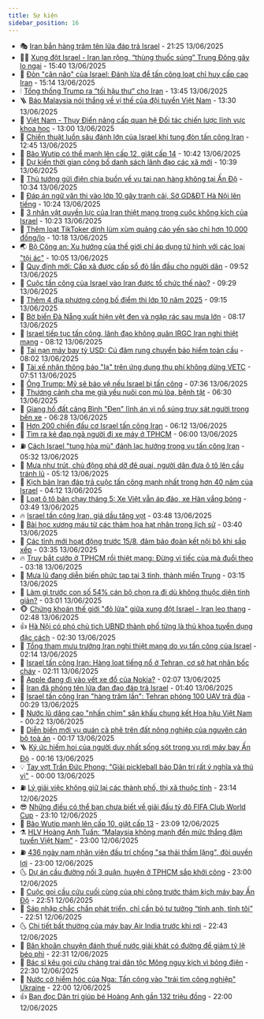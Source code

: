```yaml
---
title: Sự kiện
sidebar_position: 16
---
```


<!-- dantri-su-kien:START -->
- 🎭 [Iran bắn hàng trăm tên lửa đáp trả Israel](https://dantri.com.vn/the-gioi/iran-ban-hang-tram-ten-lua-dap-tra-israel-20250614042205609.htm) - 21:25 13/06/2025
- 👨‍🏫 [Xung đột Israel - Iran lan rộng, “thùng thuốc súng” Trung Đông gây lo ngại](https://dantri.com.vn/the-gioi/xung-dot-israel-iran-lan-rong-thung-thuoc-sung-trung-dong-gay-lo-ngai-20250613210555878.htm) - 15:40 13/06/2025
- 🌮 [Đòn &quot;cân não&quot; của Israel: Đánh lừa để tấn công loạt chỉ huy cấp cao Iran](https://dantri.com.vn/the-gioi/don-can-nao-cua-israel-danh-lua-de-tan-cong-loat-chi-huy-cap-cao-iran-20250613214757188.htm) - 15:14 13/06/2025
- 🕯 [Tổng thống Trump ra “tối hậu thư” cho Iran](https://dantri.com.vn/the-gioi/tong-thong-trump-ra-toi-hau-thu-cho-iran-20250613202731499.htm) - 13:45 13/06/2025
- 🪜 [Báo Malaysia nói thắng về vị thế của đội tuyển Việt Nam](https://dantri.com.vn/the-thao/bao-malaysia-noi-thang-ve-vi-the-cua-doi-tuyen-viet-nam-20250613200254666.htm) - 13:30 13/06/2025
- 🐘 [Việt Nam - Thụy Điển nâng cấp quan hệ Đối tác chiến lược lĩnh vực khoa học](https://dantri.com.vn/xa-hoi/viet-nam-thuy-dien-nang-cap-quan-he-doi-tac-chien-luoc-linh-vuc-khoa-hoc-20250613200031022.htm) - 13:00 13/06/2025
- 🤔 [Chiến thuật luồn sâu đánh lớn của Israel khi tung đòn tấn công Iran](https://dantri.com.vn/the-gioi/chien-thuat-luon-sau-danh-lon-cua-israel-khi-tung-don-tan-cong-iran-20250613190758278.htm) - 12:45 13/06/2025
- 🧠 [Bão Wutip có thể mạnh lên cấp 12, giật cấp 14](https://dantri.com.vn/xa-hoi/bao-wutip-co-the-manh-len-cap-12-giat-cap-14-20250613173943589.htm) - 10:42 13/06/2025
- 📝 [Dự kiến thời gian công bố danh sách lãnh đạo các xã mới](https://dantri.com.vn/noi-vu/du-kien-thoi-gian-cong-bo-danh-sach-lanh-dao-cac-xa-moi-20250613152544648.htm) - 10:39 13/06/2025
- 🦏 [Thủ tướng gửi điện chia buồn về vụ tai nạn hàng không tại Ấn Độ](https://dantri.com.vn/xa-hoi/thu-tuong-gui-dien-chia-buon-ve-vu-tai-nan-hang-khong-tai-an-do-20250613171924433.htm) - 10:34 13/06/2025
- 🥰 [Đáp án ngữ văn thi vào lớp 10 gây tranh cãi, Sở GD&amp;ĐT Hà Nội lên tiếng](https://dantri.com.vn/giao-duc/dap-an-ngu-van-thi-vao-lop-10-gay-tranh-cai-so-gddt-ha-noi-len-tieng-20250613171511194.htm) - 10:24 13/06/2025
- 🤗 [3 nhân vật quyền lực của Iran thiệt mạng trong cuộc không kích của Israel](https://dantri.com.vn/the-gioi/3-nhan-vat-quyen-luc-cua-iran-thiet-mang-trong-cuoc-khong-kich-cua-israel-20250613170302880.htm) - 10:23 13/06/2025
- 🌈 [Thêm loạt TikToker dính lùm xùm quảng cáo yến sào chỉ hơn 10.000 đồng/lọ](https://dantri.com.vn/kinh-doanh/them-loat-tiktoker-dinh-lum-xum-quang-cao-yen-sao-chi-hon-10000-donglo-20250611185359134.htm) - 10:18 13/06/2025
- 🌏 [Bộ Công an: Xu hướng của thế giới chỉ áp dụng tử hình với các loại &quot;tội ác&quot;](https://dantri.com.vn/phap-luat/bo-cong-an-xu-huong-cua-the-gioi-chi-ap-dung-tu-hinh-voi-cac-loai-toi-ac-20250613164942530.htm) - 10:05 13/06/2025
- 💄 [Quy định mới: Cấp xã được cấp sổ đỏ lần đầu cho người dân](https://dantri.com.vn/xa-hoi/quy-dinh-moi-cap-xa-duoc-cap-so-do-lan-dau-cho-nguoi-dan-20250613164417131.htm) - 09:52 13/06/2025
- 👺 [Cuộc tấn công của Israel vào Iran được tổ chức thế nào?](https://dantri.com.vn/the-gioi/cuoc-tan-cong-cua-israel-vao-iran-duoc-to-chuc-the-nao-20250613162137312.htm) - 09:29 13/06/2025
- 👹 [Thêm 4 địa phương công bố điểm thi lớp 10 năm 2025](https://dantri.com.vn/giao-duc/them-4-dia-phuong-cong-bo-diem-thi-lop-10-nam-2025-20250613155157550.htm) - 09:15 13/06/2025
- 🌊 [Bờ biển Đà Nẵng xuất hiện vệt đen và ngập rác sau mưa lớn](https://dantri.com.vn/xa-hoi/bo-bien-da-nang-xuat-hien-vet-den-va-ngap-rac-sau-mua-lon-20250613141858355.htm) - 08:17 13/06/2025
- 🤠 [Israel tiếp tục tấn công, lãnh đạo không quân IRGC Iran nghi thiệt mạng](https://dantri.com.vn/the-gioi/israel-tiep-tuc-tan-cong-lanh-dao-khong-quan-irgc-iran-nghi-thiet-mang-20250613150917120.htm) - 08:12 13/06/2025
- 🎊 [Tai nạn máy bay tỷ USD: Cú đâm rung chuyển bảo hiểm toàn cầu](https://dantri.com.vn/kinh-doanh/tai-nan-may-bay-ty-usd-cu-dam-rung-chuyen-bao-hiem-toan-cau-20250613140141357.htm) - 08:02 13/06/2025
- 🐘 [Tài xế nhận thông báo &quot;lạ&quot; trên ứng dụng thu phí không dừng VETC](https://dantri.com.vn/xa-hoi/tai-xe-nhan-thong-bao-la-tren-ung-dung-thu-phi-khong-dung-vetc-20250613144025455.htm) - 07:51 13/06/2025
- 💂 [Ông Trump: Mỹ sẽ bảo vệ nếu Israel bị tấn công](https://dantri.com.vn/the-gioi/ong-trump-my-se-bao-ve-neu-israel-bi-tan-cong-20250613132816511.htm) - 07:36 13/06/2025
- 👹 [Thương cảnh cha mẹ già yếu nuôi con mù lòa, bệnh tật](https://dantri.com.vn/tam-long-nhan-ai/thuong-canh-cha-me-gia-yeu-nuoi-con-mu-loa-benh-tat-20250604151540518.htm) - 06:30 13/06/2025
- 🦒 [Giang hồ đất cảng Bình &quot;Đen&quot; lĩnh án vì nổ súng truy sát người trong bến xe](https://dantri.com.vn/phap-luat/giang-ho-dat-cang-binh-den-linh-an-vi-no-sung-truy-sat-nguoi-trong-ben-xe-20250613125848581.htm) - 06:28 13/06/2025
- 🗽 [Hơn 200 chiến đấu cơ Israel tấn công Iran](https://dantri.com.vn/the-gioi/hon-200-chien-dau-co-israel-tan-cong-iran-20250613124606590.htm) - 06:12 13/06/2025
- 💄 [Tìm ra kẻ đạp ngã người đi xe máy ở TPHCM](https://dantri.com.vn/phap-luat/tim-ra-ke-dap-nga-nguoi-di-xe-may-o-tphcm-20250613121140224.htm) - 06:00 13/06/2025
- ⛽️ [Cách Israel &quot;tung hỏa mù&quot; đánh lạc hướng trong vụ tấn công Iran](https://dantri.com.vn/the-gioi/cach-israel-tung-hoa-mu-danh-lac-huong-trong-vu-tan-cong-iran-20250613123050693.htm) - 05:32 13/06/2025
- 🥷 [Mưa như trút, chủ động phá dỡ đê quai, người dân đưa ô tô lên cầu tránh lũ](https://dantri.com.vn/xa-hoi/mua-nhu-trut-chu-dong-pha-do-de-quai-nguoi-dan-dua-o-to-len-cau-tranh-lu-20250613115740656.htm) - 05:12 13/06/2025
- 🤖 [Kịch bản Iran đáp trả cuộc tấn công mạnh nhất trong hơn 40 năm của Israel](https://dantri.com.vn/the-gioi/kich-ban-iran-dap-tra-cuoc-tan-cong-manh-nhat-trong-hon-40-nam-cua-israel-20250613110317988.htm) - 04:12 13/06/2025
- 🌊 [Loạt ô tô bán chạy tháng 5: Xe Việt vẫn áp đảo, xe Hàn vắng bóng](https://dantri.com.vn/o-to-xe-may/loat-o-to-ban-chay-thang-5-xe-viet-van-ap-dao-xe-han-vang-bong-20250613103823816.htm) - 03:49 13/06/2025
- 🔥 [Israel tấn công Iran, giá dầu tăng vọt](https://dantri.com.vn/kinh-doanh/israel-tan-cong-iran-gia-dau-tang-vot-20250613103658153.htm) - 03:48 13/06/2025
- 🦏 [Bài học xương máu từ các thảm họa hạt nhân trong lịch sử](https://dantri.com.vn/khoa-hoc/bai-hoc-xuong-mau-tu-cac-tham-hoa-hat-nhan-trong-lich-su-20250613103301819.htm) - 03:40 13/06/2025
- 🐘 [Các tỉnh mới hoạt động trước 15/8, đảm bảo đoàn kết nội bộ khi sắp xếp](https://dantri.com.vn/xa-hoi/cac-tinh-moi-hoat-dong-truoc-158-dam-bao-doan-ket-noi-bo-khi-sap-xep-20250613102024478.htm) - 03:35 13/06/2025
- 🔥 [Truy bắt cướp ở TPHCM rồi thiệt mạng: Đừng vì tiếc của mà đuổi theo](https://dantri.com.vn/xa-hoi/truy-bat-cuop-o-tphcm-roi-thiet-mang-dung-vi-tiec-cua-ma-duoi-theo-20250612214021895.htm) - 03:18 13/06/2025
- 💼 [Mưa lũ đang diễn biến phức tạp tại 3 tỉnh, thành miền Trung](https://dantri.com.vn/xa-hoi/mua-lu-dang-dien-bien-phuc-tap-tai-3-tinh-thanh-mien-trung-20250613094239636.htm) - 03:15 13/06/2025
- 🚀 [Làm gì trước con số 54% cán bộ chọn ra đi dù không thuộc diện tinh giản?](https://dantri.com.vn/lao-dong-viec-lam/lam-gi-truoc-con-so-54-can-bo-chon-ra-di-du-khong-thuoc-dien-tinh-gian-20250612165132215.htm) - 03:01 13/06/2025
- 🐵 [Chứng khoán thế giới &quot;đỏ lửa&quot; giữa xung đột Israel - Iran leo thang](https://dantri.com.vn/kinh-doanh/chung-khoan-the-gioi-do-lua-giua-xung-dot-israel-iran-leo-thang-20250613093544689.htm) - 02:48 13/06/2025
- 👍 [Hà Nội có phó chủ tịch UBND thành phố từng là thủ khoa tuyển dụng đặc cách](https://dantri.com.vn/xa-hoi/ha-noi-co-pho-chu-tich-ubnd-thanh-pho-tung-la-thu-khoa-tuyen-dung-dac-cach-20250613085512145.htm) - 02:30 13/06/2025
- 🚦 [Tổng tham mưu trưởng Iran nghi thiệt mạng do vụ tấn công của Israel](https://dantri.com.vn/the-gioi/tong-tham-muu-truong-iran-nghi-thiet-mang-do-vu-tan-cong-cua-israel-20250613090945800.htm) - 02:14 13/06/2025
- 🥸 [Israel tấn công Iran: Hàng loạt tiếng nổ ở Tehran, cơ sở hạt nhân bốc cháy](https://dantri.com.vn/the-gioi/israel-tan-cong-iran-hang-loat-tieng-no-o-tehran-co-so-hat-nhan-boc-chay-20250613090313765.htm) - 02:11 13/06/2025
- 🥷 [Apple đang đi vào vết xe đổ của Nokia?](https://dantri.com.vn/cong-nghe/apple-dang-di-vao-vet-xe-do-cua-nokia-20250613074500490.htm) - 02:07 13/06/2025
- 🤡 [Iran đã phóng tên lửa đạn đạo đáp trả Israel](https://dantri.com.vn/the-gioi/iran-da-phong-ten-lua-dan-dao-dap-tra-israel-20250613083354239.htm) - 01:40 13/06/2025
- 🥳 [Israel tấn công Iran &quot;hàng trăm lần&quot;: Tehran phóng 100 UAV trả đũa](https://dantri.com.vn/the-gioi/israel-tan-cong-iran-hang-tram-lan-tehran-phong-100-uav-tra-dua-20250613072601561.htm) - 00:29 13/06/2025
- 🤩 [Nước lũ dâng cao &quot;nhấn chìm&quot; sân khấu chung kết Hoa hậu Việt Nam](https://dantri.com.vn/giai-tri/nuoc-lu-dang-cao-nhan-chim-san-khau-chung-ket-hoa-hau-viet-nam-20250612222811840.htm) - 00:22 13/06/2025
- 🎡 [Diễn biến mới vụ quán cà phê trên đất nông nghiệp của nguyên cán bộ toà án](https://dantri.com.vn/ban-doc/dien-bien-moi-vu-quan-ca-phe-tren-dat-nong-nghiep-cua-nguyen-can-bo-toa-an-20250612165410429.htm) - 00:17 13/06/2025
- 🪜 [Ký ức hiếm hoi của người duy nhất sống sót trong vụ rơi máy bay Ấn Độ](https://dantri.com.vn/the-gioi/ky-uc-hiem-hoi-cua-nguoi-duy-nhat-song-sot-trong-vu-roi-may-bay-an-do-20250613061408249.htm) - 00:16 13/06/2025
- 💡 [Tay vợt Trần Đức Phong: &quot;Giải pickleball báo Dân trí rất ý nghĩa và thú vị&quot;](https://dantri.com.vn/the-thao/tay-vot-tran-duc-phong-giai-pickleball-bao-dan-tri-rat-y-nghia-va-thu-vi-20250612213650872.htm) - 00:00 13/06/2025
- ⛽️ [Lý giải việc không giữ lại các thành phố, thị xã thuộc tỉnh](https://dantri.com.vn/xa-hoi/ly-giai-viec-khong-giu-lai-cac-thanh-pho-thi-xa-thuoc-tinh-20250612215236821.htm) - 23:14 12/06/2025
- 😎 [Những điều có thể bạn chưa biết về giải đấu tỷ đô FIFA Club World Cup](https://dantri.com.vn/the-thao/nhung-dieu-co-the-ban-chua-biet-ve-giai-dau-ty-do-fifa-club-world-cup-20250612231658569.htm) - 23:10 12/06/2025
- 🗽 [Bão Wutip mạnh lên cấp 10, giật cấp 13](https://dantri.com.vn/xa-hoi/bao-wutip-manh-len-cap-10-giat-cap-13-20250613060150001.htm) - 23:09 12/06/2025
- ⚗️ [HLV Hoàng Anh Tuấn: “Malaysia không mạnh đến mức thắng đậm tuyển Việt Nam”](https://dantri.com.vn/the-thao/hlv-hoang-anh-tuan-malaysia-khong-manh-den-muc-thang-dam-tuyen-viet-nam-20250612143902118.htm) - 23:00 12/06/2025
- ⛽️ [436 ngày nam nhân viên đấu trí chống &quot;sa thải thầm lặng&quot;, đòi quyền lợi](https://dantri.com.vn/lao-dong-viec-lam/436-ngay-nam-nhan-vien-dau-tri-chong-sa-thai-tham-lang-doi-quyen-loi-20250612092930997.htm) - 23:00 12/06/2025
- 🌜 [Dự án cầu đường nối 3 quận, huyện ở TPHCM sắp khởi công](https://dantri.com.vn/xa-hoi/du-an-cau-duong-noi-3-quan-huyen-o-tphcm-sap-khoi-cong-20250611233643183.htm) - 23:00 12/06/2025
- 🦩 [Cuộc gọi cầu cứu cuối cùng của phi công trước thảm kịch máy bay Ấn Độ](https://dantri.com.vn/the-gioi/cuoc-goi-cau-cuu-cuoi-cung-cua-phi-cong-truoc-tham-kich-may-bay-an-do-20250613054539088.htm) - 22:51 12/06/2025
- 🦒 [Sáp nhập chắc chắn phát triển, chỉ cần bỏ tư tưởng “tỉnh anh, tỉnh tôi”](https://dantri.com.vn/xa-hoi/sap-nhap-chac-chan-phat-trien-chi-can-bo-tu-tuong-tinh-anh-tinh-toi-20250612163251028.htm) - 22:51 12/06/2025
- 🌜 [Chi tiết bất thường của máy bay Air India trước khi rơi](https://dantri.com.vn/the-gioi/chi-tiet-bat-thuong-cua-may-bay-air-india-truoc-khi-roi-20250613051249556.htm) - 22:43 12/06/2025
- 🐎 [Băn khoăn chuyện đánh thuế nước giải khát có đường để giảm tỷ lệ béo phì](https://dantri.com.vn/xa-hoi/ban-khoan-chuyen-danh-thue-nuoc-giai-khat-co-duong-de-giam-ty-le-beo-phi-20250612182144937.htm) - 22:31 12/06/2025
- 🌋 [Bác sĩ kêu gọi cứu chàng trai dân tộc Mông nguy kịch vì bỏng điện](https://dantri.com.vn/tam-long-nhan-ai/bac-si-keu-goi-cuu-chang-trai-dan-toc-mong-nguy-kich-vi-bong-dien-20250611105044895.htm) - 22:30 12/06/2025
- 🧰 [Nước cờ hiểm hóc của Nga: Tấn công vào &quot;trái tim công nghiệp&quot; Ukraine](https://dantri.com.vn/the-gioi/nuoc-co-hiem-hoc-cua-nga-tan-cong-vao-trai-tim-cong-nghiep-ukraine-20250612155202766.htm) - 22:00 12/06/2025
- 👍 [Bạn đọc Dân trí giúp bé Hoàng Anh gần 132 triệu đồng](https://dantri.com.vn/tam-long-nhan-ai/ban-doc-dan-tri-giup-be-hoang-anh-gan-132-trieu-dong-20250612145339898.htm) - 22:00 12/06/2025<!-- dantri-su-kien:END -->
